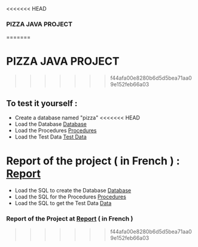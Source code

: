 
<<<<<<< HEAD
### PIZZA JAVA PROJECT
=======
# PIZZA JAVA PROJECT
>>>>>>> f44afa00e8280b6d5d5bea71aa09e152feb66a03


## To test it yourself :

  - Create a database named "pizza"
<<<<<<< HEAD
  - Load the Database [Database](https://github.com/michel-ch/pizza/blob/main/DataBase/create_table.sql)
  - Load the Procedures [Procedures](https://github.com/michel-ch/pizza/blob/main/DataBase/procedure.sql)
  - Load the Test Data [Test Data](https://github.com/michel-ch/pizza/blob/main/DataBase/insert_data.sql)

Report of the project ( in French ) : [Report]()
=======
  - Load the SQL to create the Database [Database](https://github.com/michel-ch/pizza/blob/main/DataBase/create_table.sql)
  - Load the SQL for the Procedures [Procedures](https://github.com/michel-ch/pizza/blob/main/DataBase/procedure.sql)
  - Load the SQL to get the Test Data [Data](https://github.com/michel-ch/pizza/blob/main/DataBase/insert_data.sq)

### Report of the Project at [Report]() ( in French )
>>>>>>> f44afa00e8280b6d5d5bea71aa09e152feb66a03
